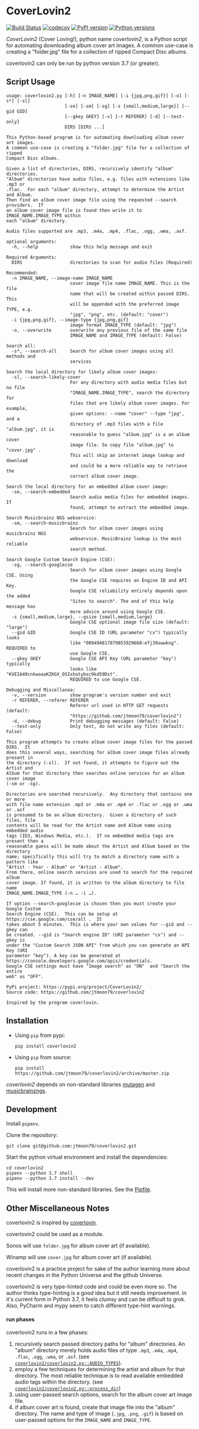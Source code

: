 CoverLovin2
===========

[![Build Status](https://travis-ci.com/jtmoon79/coverlovin2.svg?branch=master)](https://travis-ci.com/jtmoon79/coverlovin2)
[![codecov](https://codecov.io/gh/jtmoon79/coverlovin2/branch/master/graph/badge.svg)](https://codecov.io/gh/jtmoon79/coverlovin2)
[![PyPI version](https://badge.fury.io/py/CoverLovin2.svg)](https://badge.fury.io/py/CoverLovin2)
[![Python versions](https://img.shields.io/pypi/pyversions/coverlovin2.svg?longCache=True)](https://pypi.org/pypi/coverlovin2/)

*CoverLovin2* (Cover Loving!), python name *coverlovin2*, is a Python script for
automating downloading album cover art images.  A common use-case is creating a
"folder.jpg" file for a collection of ripped Compact Disc albums.

coverlovin2 can only be run by python version 3.7 (or greater).

Script Usage
------------

```Text
usage: coverlovin2.py [-h] [-n IMAGE_NAME] [-i {jpg,png,gif}] [-o] [-s*] [-sl]
                      [-se] [-sm] [-sg] [-s {small,medium,large}] [--gid GID]
                      [--gkey GKEY] [-v] [-r REFERER] [-d] [--test-only]
                      DIRS [DIRS ...]

This Python-based program is for automating downloading album cover art images.
A common use-case is creating a "folder.jpg" file for a collection of ripped
Compact Disc albums.

Given a list of directories, DIRS, recursively identify "album" directories.
"Album" directories have audio files, e.g. files with extensions like .mp3 or
.flac.  For each "album" directory, attempt to determine the Artist and Album.
Then find an album cover image file using the requested --search providers.  If
an album cover image file is found then write it to IMAGE_NAME.IMAGE_TYPE within
each "album" directory.

Audio files supported are .mp3, .m4a, .mp4, .flac, .ogg, .wma, .asf.

optional arguments:
  -h, --help            show this help message and exit

Required Arguments:
  DIRS                  directories to scan for audio files (Required)

Recommended:
  -n IMAGE_NAME, --image-name IMAGE_NAME
                        cover image file name IMAGE_NAME. This is the file
                        name that will be created within passed DIRS. This
                        will be appended with the preferred image TYPE, e.g.
                        "jpg", "png", etc. (default: "cover")
  -i {jpg,png,gif}, --image-type {jpg,png,gif}
                        image format IMAGE_TYPE (default: "jpg")
  -o, --overwrite       overwrite any previous file of the same file
                        IMAGE_NAME and IMAGE_TYPE (default: False)

Search all:
  -s*, --search-all     Search for album cover images using all methods and
                        services

Search the local directory for likely album cover images:
  -sl, --search-likely-cover
                        For any directory with audio media files but no file
                        "IMAGE_NAME.IMAGE_TYPE", search the directory for
                        files that are likely album cover images. For example,
                        given options: --name "cover" --type "jpg", and a
                        directory of .mp3 files with a file "album.jpg", it is
                        reasonable to guess "album.jpg" is a an album cover
                        image file. So copy file "album.jpg" to "cover.jpg" .
                        This will skip an internet image lookup and download
                        and could be a more reliable way to retrieve the
                        correct album cover image.

Search the local directory for an embedded album cover image:
  -se, --search-embedded
                        Search audio media files for embedded images. If
                        found, attempt to extract the embedded image.

Search Musicbrainz NGS webservice:
  -sm, --search-musicbrainz
                        Search for album cover images using musicbrainz NGS
                        webservice. MusicBrainz lookup is the most reliable
                        search method.

Search Google Custom Search Engine (CSE):
  -sg, --search-googlecse
                        Search for album cover images using Google CSE. Using
                        the Google CSE requires an Engine ID and API Key.
                        Google CSE reliability entirely depends upon the added
                        "Sites to search". The end of this help message has
                        more advice around using Google CSE.
  -s {small,medium,large}, --gsize {small,medium,large}
                        Google CSE optional image file size (default: "large")
  --gid GID             Google CSE ID (URL parameter "cx") typically looks
                        like "009494817879853929660:efj39xwwkng". REQUIRED to
                        use Google CSE.
  --gkey GKEY           Google CSE API Key (URL parameter "key") typically
                        looks like "KVEIA49cnkwoaaKZKGX_OSIxhatybxc9kd59Dst".
                        REQUIRED to use Google CSE.

Debugging and Miscellanea:
  -v, --version         show program's version number and exit
  -r REFERER, --referer REFERER
                        Referer url used in HTTP GET requests (default:
                        "https://github.com/jtmoon79/coverlovin2")
  -d, --debug           Print debugging messages (default: False)
  --test-only           Only test, do not write any files (default: False)

This program attempts to create album cover image files for the passed DIRS.  It
does this several ways, searching for album cover image files already present in
the directory (-sl).  If not found, it attempts to figure out the Artist and
Album for that directory then searches online services for an album cover image
(-sm or -sg).

Directories are searched recursively.  Any directory that contains one or more
with file name extension .mp3 or .m4a or .mp4 or .flac or .ogg or .wma or .asf
is presumed to be an album directory.  Given a directory of such files, file
contents will be read for the Artist name and Album name using embedded audio
tags (ID3, Windows Media, etc.).  If no embedded media tags are present then a
reasonable guess will be made about the Artist and Album based on the directory
name; specifically this will try to match a directory name with a pattern like
"Artist - Year - Album" or "Artist - Album".
From there, online search services are used to search for the required album
cover image. If found, it is written to the album directory to file name
IMAGE_NAME.IMAGE_TYPE (-n … -i …).

If option --search-googlecse is chosen then you must create your Google Custom
Search Engine (CSE).  This can be setup at https://cse.google.com/cse/all .  It
takes about 5 minutes.  This is where your own values for --gid and --gkey can
be created. --gid is "Search engine ID" (URI parameter "cx") and --gkey is
under the "Custom Search JSON API" from which you can generate an API Key (URI
parameter "key"). A key can be generated at
https://console.developers.google.com/apis/credentials.
Google CSE settings must have "Image search" as "ON"  and "Search the entire
web" as "OFF".

PyPi project: https://pypi.org/project/CoverLovin2/
Source code: https://github.com/jtmoon79/coverlovin2

Inspired by the program coverlovin.
```

Installation
------------

* Using `pip` from pypi:

      pip install coverlovin2

* Using `pip` from source:
  
      pip install https://github.com/jtmoon79/coverlovin2/archive/master.zip

*coverlovin2* depends on non-standard libraries [mutagen](https://pypi.org/project/mutagen/)
and [musicbrainzngs](https://pypi.org/project/musicbrainzngs/).

Development
-----------

Install `pipenv`.

Clone the repository:

    git clone git@github.com:jtmoon79/coverlovin2.git

Start the python virtual environment and install the dependencies:

    cd coverlovin2
    pipenv --python 3.7 shell
    pipenv --python 3.7 install --dev

This will install more non-standard libraries. See the [Pipfile](./Pipfile).

Other Miscellaneous Notes
-------------------------

coverlovin2 is inspired by [coverlovin](https://github.com/amorphic/coverlovin).

coverlovin2 could be used as a module.

Sonos will use `folder.jpg` for album cover art (if available).

Winamp will use `cover.jpg` for album cover art (if available).

coverlovin2 is a practice project for sake of the author learning more about
recent changes in the Python Universe and the github Universe.

coverlovin2 is very type-hinted code and could be even more so. The author
thinks type-hinting is a good idea but it still needs improvement. In it's
current form in Python 3.7, it feels clumsy and can be difficult to grok. Also,
PyCharm and mypy seem to catch different type-hint warnings. 

#### run phases

coverlovin2 runs in a few phases:

1. recursively search passed directory paths for "album" directories. An "album"
directory merely holds audio files of type `.mp3`, `.m4a`, `.mp4`, `.flac`,
`.ogg`, `.wma`, or `.asf`. (see [`coverlovin2/coverlovin2.py::AUDIO_TYPES`](./coverlovin2/coverlovin2.py)).
2. employ a few techniques for determining the artist and album for that
directory.  The most reliable technique is to read available embedded audio tags
within the directory. (see [`coverlovin2/coverlovin2.py::process_dir`](./coverlovin2/coverlovin2.py))
3. using user-passed search options, search for the album cover art image file.
4. if album cover art is found, create that image file into the "album"
directory. The name and type of image (`.jpg`, `.png`, `.gif`) is based on
user-passed options for the `IMAGE_NAME` and `IMAGE_TYPE`.
